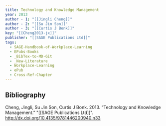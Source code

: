 ```yaml
---
title: Technology and Knowledge Management
year: 2013
author - 1: "[[Jingli Cheng]]"
author - 2: "[[Su Jin Son]]"
author - 3: "[[Curtis J Bonk]]"
key: "[[Cheng2013-jx]]"
publisher: "[[SAGE Publications Ltd]]"
tags:
  - SAGE-Handbook-of-Workplace-Learning
  - EPubs-Books
  - _BibTex-to-MD-Git
  - _New-Literature
  - Workplace-Learning
  - ePub
  - Cross-Ref-Chapter
---
```


## Bibliography
Cheng, Jingli, Su Jin Son, Curtis J Bonk. 2013. “Technology and Knowledge Management.” "[[SAGE Publications Ltd]]". http://dx.doi.org/10.4135/9781446200940.n33